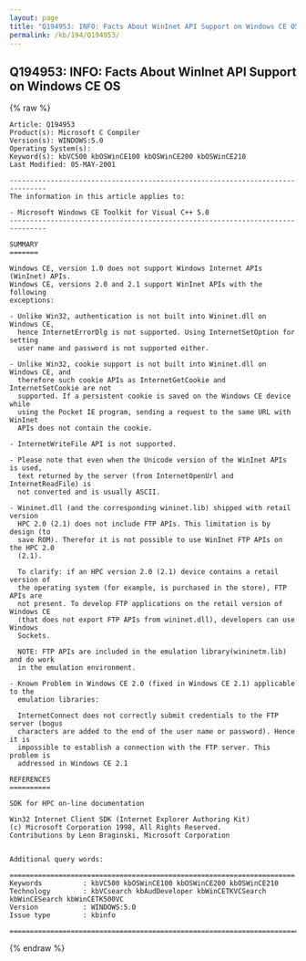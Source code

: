 ```yaml
---
layout: page
title: "Q194953: INFO: Facts About WinInet API Support on Windows CE OS"
permalink: /kb/194/Q194953/
---
```


## Q194953: INFO: Facts About WinInet API Support on Windows CE OS

{% raw %}

	Article: Q194953
	Product(s): Microsoft C Compiler
	Version(s): WINDOWS:5.0
	Operating System(s): 
	Keyword(s): kbVC500 kbOSWinCE100 kbOSWinCE200 kbOSWinCE210
	Last Modified: 05-MAY-2001
	
	-------------------------------------------------------------------------------
	The information in this article applies to:
	
	- Microsoft Windows CE Toolkit for Visual C++ 5.0 
	-------------------------------------------------------------------------------
	
	SUMMARY
	=======
	
	Windows CE, version 1.0 does not support Windows Internet APIs (WinInet) APIs.
	Windows CE, versions 2.0 and 2.1 support WinInet APIs with the following
	exceptions:
	
	- Unlike Win32, authentication is not built into Wininet.dll on Windows CE,
	  hence InternetErrorDlg is not supported. Using InternetSetOption for setting
	  user name and password is not supported either.
	
	- Unlike Win32, cookie support is not built into Wininet.dll on Windows CE, and
	  therefore such cookie APIs as InternetGetCookie and InternetSetCookie are not
	  supported. If a persistent cookie is saved on the Windows CE device while
	  using the Pocket IE program, sending a request to the same URL with WinInet
	  APIs does not contain the cookie.
	
	- InternetWriteFile API is not supported.
	
	- Please note that even when the Unicode version of the WinInet APIs is used,
	  text returned by the server (from InternetOpenUrl and InternetReadFile) is
	  not converted and is usually ASCII.
	
	- Wininet.dll (and the corresponding wininet.lib) shipped with retail version
	  HPC 2.0 (2.1) does not include FTP APIs. This limitation is by design (to
	  save ROM). Therefor it is not possible to use WinInet FTP APIs on the HPC 2.0
	  (2.1).
	
	  To clarify: if an HPC version 2.0 (2.1) device contains a retail version of
	  the operating system (for example, is purchased in the store), FTP APIs are
	  not present. To develop FTP applications on the retail version of Windows CE
	  (that does not export FTP APIs from wininet.dll), developers can use Windows
	  Sockets.
	
	  NOTE: FTP APIs are included in the emulation library(wininetm.lib) and do work
	  in the emulation environment.
	
	- Known Problem in Windows CE 2.0 (fixed in Windows CE 2.1) applicable to the
	  emulation libraries:
	
	  InternetConnect does not correctly submit credentials to the FTP server (bogus
	  characters are added to the end of the user name or password). Hence it is
	  impossible to establish a connection with the FTP server. This problem is
	  addressed in Windows CE 2.1
	
	REFERENCES
	==========
	
	SDK for HPC on-line documentation
	
	Win32 Internet Client SDK (Internet Explorer Authoring Kit)
	(c) Microsoft Corporation 1998, All Rights Reserved.
	Contributions by Leon Braginski, Microsoft Corporation
	
	
	Additional query words:
	
	======================================================================
	Keywords          : kbVC500 kbOSWinCE100 kbOSWinCE200 kbOSWinCE210 
	Technology        : kbVCsearch kbAudDeveloper kbWinCETKVCSearch kbWinCESearch kbWinCETK500VC
	Version           : WINDOWS:5.0
	Issue type        : kbinfo
	
	=============================================================================
	

{% endraw %}
